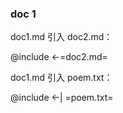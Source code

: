 ### doc 1

doc1.md 引入 doc2.md：

@include <-=doc2.md=

doc1.md 引入 poem.txt：

@include <-|   =poem.txt=
